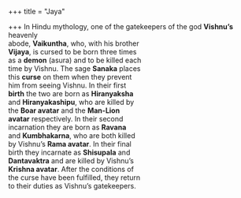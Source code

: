 +++
title = "Jaya"

+++
In Hindu mythology, one of the gatekeepers of the god **Vishnu’s** heavenly  
abode, **Vaikuntha**, who, with his brother  
**Vijaya**, is cursed to be born three times  
as a **demon** (asura) and to be killed each  
time by Vishnu. The sage **Sanaka** places  
this **curse** on them when they prevent  
him from seeing Vishnu. In their first  
**birth** the two are born as **Hiranyaksha**  
and **Hiranyakashipu**, who are killed by  
the **Boar avatar** and the **Man-Lion**  
**avatar** respectively. In their second  
incarnation they are born as **Ravana**  
and **Kumbhakarna**, who are both killed  
by Vishnu’s **Rama avatar**. In their final  
birth they incarnate as **Shisupala** and  
**Dantavaktra** and are killed by Vishnu’s  
**Krishna avatar**. After the conditions of  
the curse have been fulfilled, they return  
to their duties as Vishnu’s gatekeepers.